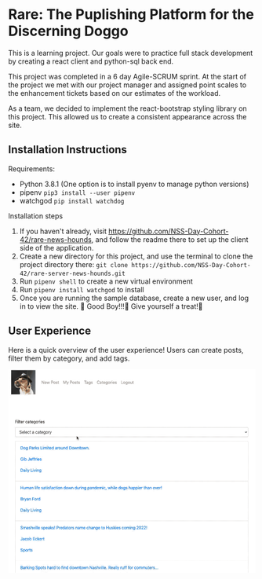 # Rare: The Puplishing Platform for the Discerning Doggo

This is a learning project. Our goals were to practice full stack development by creating a react client and python-sql back end.

This project was completed in a 6 day Agile-SCRUM sprint. At the start of the project we met with our project manager and assigned point scales to the enhancement tickets based on our estimates of the workload.

As a team, we decided to implement the react-bootstrap styling library on this project. This allowed us to create a consistent appearance across the site.


## Installation Instructions 
Requirements:
- Python 3.8.1 (One option is to install pyenv to manage python versions)
- pipenv `pip3 install --user pipenv`
- watchgod `pip install watchdog`


Installation steps

1. If you haven't already, visit https://github.com/NSS-Day-Cohort-42/rare-news-hounds, and follow the readme there to set up the client side of the application.
1. Create a new directory for this project, and use the terminal to clone the project directory there: `git clone https://github.com/NSS-Day-Cohort-42/rare-server-news-hounds.git`
1. Run `pipenv shell` to create a new virtual environment 
1. Run `pipenv install watchgod` to install
1. Once you are running the sample database, create a new user, and log in to view the site. 🦮 Good Boy!!!🦮 Give yourself a treat!🦮 

## User Experience

Here is a quick overview of the user experience! Users can create posts, filter them by category, and add tags.

![screen capture](screencapture/RareFilteringAndTagging.gif)